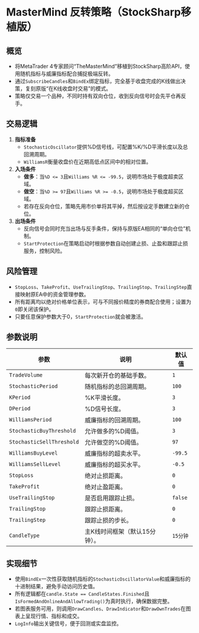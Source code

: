 # MasterMind 反转策略（StockSharp移植版）

## 概览
- 将MetaTrader 4专家顾问“TheMasterMind”移植到StockSharp高阶API，使用随机指标与威廉指标配合捕捉极端反转。
- 通过`SubscribeCandles`和`BindEx`绑定指标，完全基于收盘完成的K线做出决策，复刻原版“在K线收盘时交易”的模式。
- 策略仅交易一个品种，不同时持有双向仓位，收到反向信号时会先平仓再反手。

## 交易逻辑
1. **指标准备**
   - `StochasticOscillator`提供%D信号线，可配置%K/%D平滑长度以及总回溯周期。
   - `WilliamsR`衡量收盘价在近期高低点区间中的相对位置。
2. **入场条件**
   - **做多**：当`%D <= 3`且`Williams %R <= -99.5`，说明市场处于极度超卖区域。
   - **做空**：当`%D >= 97`且`Williams %R >= -0.5`，说明市场处于极度超买区域。
   - 若存在反向仓位，策略先用市价单将其平掉，然后按设定手数建立新的仓位。
3. **出场条件**
   - 反向信号会同时充当出场与反手条件，保持与原版EA相同的“单向仓位”机制。
   - `StartProtection`在策略启动时根据参数自动创建止损、止盈和跟踪止损服务，控制风险。

## 风险管理
- `StopLoss`、`TakeProfit`、`UseTrailingStop`、`TrailingStop`、`TrailingStep`直接映射原EA中的资金管理参数。
- 所有距离均以绝对价格单位表示，可与不同报价精度的券商配合使用；设置为`0`即关闭该保护。
- 只要任意保护参数大于0，`StartProtection`就会被激活。

## 参数说明
| 参数 | 说明 | 默认值 |
|------|------|--------|
| `TradeVolume` | 每次新开仓的基础手数。 | `1` |
| `StochasticPeriod` | 随机指标的总回溯周期。 | `100` |
| `KPeriod` | %K平滑长度。 | `3` |
| `DPeriod` | %D信号长度。 | `3` |
| `WilliamsPeriod` | 威廉指标的回溯周期。 | `100` |
| `StochasticBuyThreshold` | 允许做多的%D阈值。 | `3` |
| `StochasticSellThreshold` | 允许做空的%D阈值。 | `97` |
| `WilliamsBuyLevel` | 威廉指标的超卖水平。 | `-99.5` |
| `WilliamsSellLevel` | 威廉指标的超买水平。 | `-0.5` |
| `StopLoss` | 绝对止损距离。 | `0` |
| `TakeProfit` | 绝对止盈距离。 | `0` |
| `UseTrailingStop` | 是否启用跟踪止损。 | `false` |
| `TrailingStop` | 跟踪止损距离。 | `0` |
| `TrailingStep` | 跟踪止损的步长。 | `0` |
| `CandleType` | 主K线时间框架（默认15分钟）。 | `15分钟` |

## 实现细节
- 使用`BindEx`一次性获取随机指标的`StochasticOscillatorValue`和威廉指标的十进制结果，避免手动访问历史值。
- 所有逻辑都在`candle.State == CandleStates.Finished`且`IsFormedAndOnlineAndAllowTrading()`为真时执行，确保数据完整。
- 若图表服务可用，则调用`DrawCandles`、`DrawIndicator`和`DrawOwnTrades`在图表上呈现行情、指标和成交。
- `LogInfo`输出关键信号，便于回测或实盘监控。
